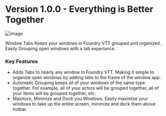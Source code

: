 # Version 1.0.0 - Everything is Better Together
![image](https://github.com/mouse0270/window-tabs/assets/564874/d2e54efb-d6c2-4969-8b31-aa0636e4a175)

Window Tabs Keeps your windows in Foundry VTT grouped and organized. Easily Grouping open windows with a tab experiance.

### Key Features
- Adds Tabs to nearly any window in Foundry VTT. Making it simple to organize open windows by adding tabs to the frame of the window app.
- Automatic Grouping keeps all of your windows of the same type together. For example, all of your actors will be grouped together, all of your items will be grouped together, etc.
- Maxmize, Minimize and Dock you Windows. Easily maximize your windows to take up the entire screen, minimize and dock them above hotbar.